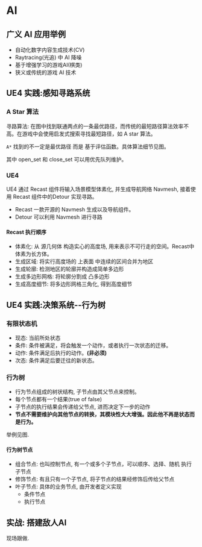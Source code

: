 # AI

## 广义 AI 应用举例

* 自动化数字内容生成技术(CV)
* Raytracing(光追) 中 AI 降噪
* 基于增强学习的游戏AI(棋类)
* 狭义或传统的游戏 AI 技术

## UE4 实践:感知寻路系统

### A Star 算法

寻路算法: 在图中找到联通两点的一条最优路径，而传统的最短路径算法效率不高。在游戏中会使用启发式搜索寻找最短路径，如 A star 算法。

`A*` 找到的不一定是最优路径 而是 基于评估函数。具体算法细节见图。

其中 open_set 和 close_set 可以用优先队列维护。

### UE4

UE4 通过 Recast 组件将输入场景模型体素化, 并生成导航网络 Navmesh, 接着使用 Recast 组件中的Detour 实现寻路。

* Recast 一款开源的 Navmesh 生成以及导航组件。
* Detour 可以利用 Navmesh 进行寻路

#### Recast 执行顺序

* 体素化: 从 源几何体 构造实心的高度场, 用来表示不可行走的空间。Recast中体素为长方体。
* 生成区域: 将实行高度场的 上表面 中连续的区间合并为地区
* 生成轮廓: 检测地区的轮廓并构造成简单多边形
* 生成多边形网格: 将轮廓分割成 凸多边形
* 生成高度细节: 将多边形网格三角化, 得到高度细节

## UE4 实践:决策系统--行为树

### 有限状态机

* 现态: 当前所处状态
* 条件: 条件被满足，将会触发一个动作，或者执行一次状态的迁移。
* 动作: 条件满足后执行的动作。__(非必须)__
* 次态: 条件满足后要迁往的新状态。

### 行为树

* 行为节点组成的树状结构, 子节点由其父节点来控制。
* 每个节点都有一个结果(true of false)
* 子节点的执行结果会传递给父节点, 进而决定下一步的动作
* __节点不需要维护向其他节点的转换，其模块性大大增强。因此他不再是状态而是行为。__

举例见图.

#### 行为树节点

* 组合节点: 也叫控制节点, 有一个或多个子节点，可以顺序、选择、随机 执行子节点
* 修饰节点: 有且只有一个子节点, 将子节点的结果经修饰后传给父节点
* 叶子节点: 具体的业务节点, 由开发者定义实现
	- 条件节点
	- 执行节点
	
## 实战: 搭建敌人AI

现场跟做.
